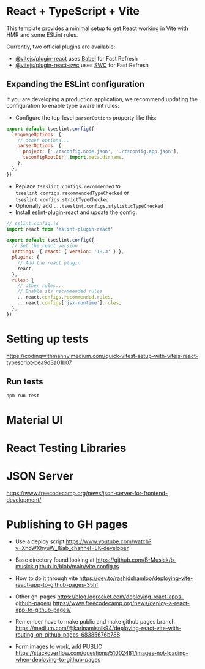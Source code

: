 # React + TypeScript + Vite

This template provides a minimal setup to get React working in Vite with HMR and some ESLint rules.

Currently, two official plugins are available:

- [@vitejs/plugin-react](https://github.com/vitejs/vite-plugin-react/blob/main/packages/plugin-react/README.md) uses [Babel](https://babeljs.io/) for Fast Refresh
- [@vitejs/plugin-react-swc](https://github.com/vitejs/vite-plugin-react-swc) uses [SWC](https://swc.rs/) for Fast Refresh

## Expanding the ESLint configuration

If you are developing a production application, we recommend updating the configuration to enable type aware lint rules:

- Configure the top-level `parserOptions` property like this:

```js
export default tseslint.config({
  languageOptions: {
    // other options...
    parserOptions: {
      project: ['./tsconfig.node.json', './tsconfig.app.json'],
      tsconfigRootDir: import.meta.dirname,
    },
  },
})
```

- Replace `tseslint.configs.recommended` to `tseslint.configs.recommendedTypeChecked` or `tseslint.configs.strictTypeChecked`
- Optionally add `...tseslint.configs.stylisticTypeChecked`
- Install [eslint-plugin-react](https://github.com/jsx-eslint/eslint-plugin-react) and update the config:

```js
// eslint.config.js
import react from 'eslint-plugin-react'

export default tseslint.config({
  // Set the react version
  settings: { react: { version: '18.3' } },
  plugins: {
    // Add the react plugin
    react,
  },
  rules: {
    // other rules...
    // Enable its recommended rules
    ...react.configs.recommended.rules,
    ...react.configs['jsx-runtime'].rules,
  },
})
```

# Setting up tests
https://codingwithmanny.medium.com/quick-vitest-setup-with-vitejs-react-typescript-bea9d3a01b07

## Run tests
```
npm run test
```

# Material UI

# React Testing Libraries

# JSON Server
https://www.freecodecamp.org/news/json-server-for-frontend-development/

# Publishing to GH pages
- Use a deploy script
https://www.youtube.com/watch?v=XhoWXhyuW_I&ab_channel=EK-developer

- Base directory found looking at
https://github.com/B-Musick/b-musick.github.io/blob/main/vite.config.ts

- How to do it through vite
https://dev.to/rashidshamloo/deploying-vite-react-app-to-github-pages-35hf

- Other gh-pages
https://blog.logrocket.com/deploying-react-apps-github-pages/
https://www.freecodecamp.org/news/deploy-a-react-app-to-github-pages/

- Remember have to make public and make github pages branch
https://medium.com/@karinamisnik94/deploying-react-vite-with-routing-on-github-pages-68385676b788

- Form images to work, add PUBLIC
https://stackoverflow.com/questions/51002481/images-not-loading-when-deploying-to-github-pages

